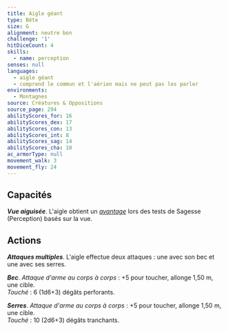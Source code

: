 ```yaml
---
title: Aigle géant
type: Bête
size: G
alignment: neutre bon
challenge: '1'
hitDiceCount: 4
skills:
  - name: perception
senses: null
languages:
  - aigle géant
  - comprend le commun et l'aérien mais ne peut pas les parler
environments:
  - Montagnes
source: Créatures & Oppositions
source_page: 294
abilityScores_for: 16
abilityScores_dex: 17
abilityScores_con: 13
abilityScores_int: 8
abilityScores_sag: 14
abilityScores_cha: 10
ac_armorType: null
movement_walk: 3
movement_fly: 24
---
```

## Capacités
_**Vue aiguisée**_. L'aigle obtient un [_avantage_](/utiliser-les-caracteristiques/#avantage-et-desavantage) lors des tests de Sagesse (Perception) basés sur la vue.

## Actions
_**Attaques multiples**_. L'aigle effectue deux attaques : une avec son bec et une avec ses serres.

_**Bec**_. _Attaque d'arme au corps à corps_ : +5 pour toucher, allonge 1,50 m, une cible.  
_Touché_ : 6 (1d6+3) dégâts perforants.

_**Serres**_. _Attaque d'arme au corps à corps_ : +5 pour toucher, allonge 1,50 m, une cible.  
_Touché_ : 10 (2d6+3) dégâts tranchants.
